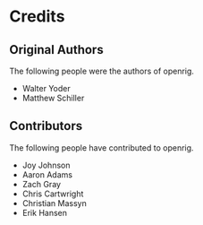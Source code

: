 Credits
======= 
Original Authors
------------
The following people were the authors of openrig.
* Walter Yoder
* Matthew Schiller

Contributors
------------

The following people have contributed to openrig.

* Joy Johnson
* Aaron Adams
* Zach Gray
* Chris Cartwright
* Christian Massyn 
* Erik Hansen
